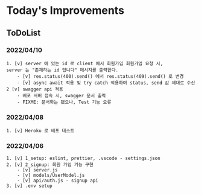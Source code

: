 # Today's Improvements

## ToDoList

### 2022/04/10
    1. [v] server 에 있는 id 로 client 에서 회원가입 회원가입 요청 시, 
    server 는 "존재하는 id 입니다" 메시지를 출력한다.
        - [v] res.status(400).send() 에서 res.status(409).send() 로 변경
        - [v] async await 적용 및 try catch 적용하여 status, send 값 제대로 수신 
    2 [v] swagger api 적용
        - 배포 서버 접속 시, swagger 문서 출력
        - FIXME: 문서화는 됐으나, Test 기능 오류

### 2022/04/08
    1. [v] Heroku 로 배포 테스트

### 2022/04/06
    1. [v] 1_setup: eslint, prettier, .vscode - settings.json
    2. [v] 2_signup: 회원 가입 기능 구현
        - [v] server.js
        - [v] models/UserModel.js
        - [v] api/auth.js - signup api
    3. [v] .env setup